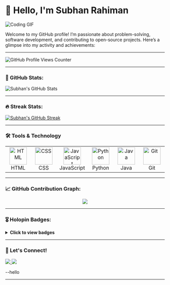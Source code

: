 # 👋 Hello, I'm Subhan Rahiman

![Coding GIF](https://i.redd.it/n8agw6z2smyb1.gif)

Welcome to my GitHub profile! I’m passionate about problem-solving, software development, and contributing to open-source projects. Here’s a glimpse into my activity and achievements:

---

![GitHub Profile Views Counter](https://komarev.com/ghpvc/?username=subhanrahiman7&label=Profile%20views&color=0e75b6&style=flat)

---

### 🚀 GitHub Stats:
![Subhan's GitHub Stats](https://github-readme-stats.vercel.app/api?username=subhanrahiman7&show_icons=true&include_all_commits=true&count_private=true&theme=radical)

---

### 🔥 Streak Stats:
[![Subhan's GitHub Streak](https://streak-stats.demolab.com?user=subhanrahiman7&theme=radical)](https://git.io/streak-stats)

---

### 🛠️ Tools & Technology

<table align="center">
  <tr>
    <td align="center" width="90">
      <img src="https://skillicons.dev/icons?i=html" alt="HTML" width="55" height="55" />
      <br>HTML
    </td>
    <td align="center" width="90">
      <img src="https://skillicons.dev/icons?i=css" alt="CSS" width="55" height="55" />
      <br>CSS
    </td>
    <td align="center" width="90">
      <img src="https://skillicons.dev/icons?i=javascript" alt="JavaScript" width="55" height="55" />
      <br>JavaScript
    </td>
    <td align="center" width="90">
      <img src="https://skillicons.dev/icons?i=python" alt="Python" width="55" height="55" />
      <br>Python
    </td>
    <td align="center" width="90">
      <img src="https://skillicons.dev/icons?i=java" alt="Java" width="55" height="55" />
      <br>Java
    </td>
    <td align="center" width="90">
      <img src="https://skillicons.dev/icons?i=git" alt="Git" width="55" height="55" />
      <br>Git
    </td>
  </tr>
</table>

---

### 📈 GitHub Contribution Graph:
<div align="center">
  <img src="https://github-readme-activity-graph.vercel.app/graph?username=subhanrahiman7&theme=synthwave-84&hide_border=true" />
</div>

---

### 🎖️ Holopin Badges:
<details>
  <summary><b>Click to view badges</b></summary><br>
  <a href="https://holopin.io/@alienx5499">
    <img src="https://holopin.me/subhanrahiman7" alt="Holopin Badges" />
  </a>
</details>

---

### 🌟 Let's Connect!
<div>
  <a href="https://github.com/subhanrahiman7" target="_blank">
    <img src="https://img.shields.io/badge/-GitHub-%23181717?style=for-the-badge&logo=github&logoColor=white" target="_blank">
  </a>
  <a href="https://www.linkedin.com/in/subhan-rahiman-b307b92b1" target="_blank">
    <img src="https://img.shields.io/badge/-LinkedIn-%230077B5?style=for-the-badge&logo=linkedin&logoColor=white" target="_blank">
  </a>
</div>

--hello


---
